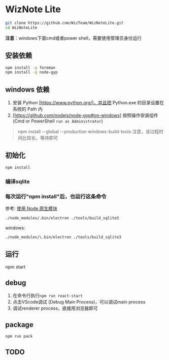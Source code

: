 # WizNote Lite

```bash
git clone https://github.com/WizTeam/WizNoteLite.git
cd WizNoteLite
```

**注意**：windows下面cmd或者power shell，需要使用管理员身份运行

## 安装依赖

```bash
npm install -g foreman
npm install -g node-gyp
```

## windows 依赖

1. 安装 Python [https://www.python.org/]，并且把 Python.exe 的目录设置在系统的 Path 内
2. [https://github.com/nodejs/node-gyp#on-windows] 按照操作安装组件(Cmd or PowerShell `run as Administrator`)
  
  > npm install --global --production windows-build-tools
  > 注意，该过程时间比较长，等待即可

## 初始化

```bash
npm install
```

### 编译sqlite

### 每次运行"npm install"后，也运行这条命令

参考: [使用 Node 原生模块](https://www.electronjs.org/docs/tutorial/using-native-node-modules)

```bash
./node_modules/.bin/electron ./tools/build_sqlite3
```

windows:

```bash
./node_modules/\.bin/electron ./tools/build_sqlite3
```

## 运行

npm start

## debug

1. 在命令行执行`npm run react-start`
2. 点击VScode调试 (Debug Main Process)，可以调试main process
3. 调试renderer process，直接用浏览器即可

## package

```bash
npm run pack
```

## TODO

